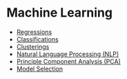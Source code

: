 # Machine Learning
<ul>
  <li><a href='https://github.com/osmanaliyardim/machine-learning/tree/master/Regressions'>Regressions</a></li>
  <li><a href='https://github.com/osmanaliyardim/machine-learning/tree/master/Classifications'>Classifications</a></li> 
  <li><a href='https://github.com/osmanaliyardim/machine-learning/tree/master/Clusterings'>Clusterings</a></li>
  <li><a href='https://github.com/osmanaliyardim/machine-learning/tree/master/NLP'>Natural Language Processing (NLP)</a></li>
  <li><a href='https://github.com/osmanaliyardim/machine-learning/tree/master/PCA'>Principle Component Analysis (PCA)</a></li>
  <li><a href='https://github.com/osmanaliyardim/machine-learning/tree/master/Model-Selection'>Model Selection</a></li>
</ul>  
